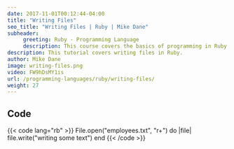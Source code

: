 ```yaml
---
date: 2017-11-01T00:12:44-04:00
title: "Writing Files"
seo_title: "Writing Files | Ruby | Mike Dane"
subheader:
     greeting: Ruby - Programming Language
     description: This course covers the basics of programming in Ruby. Work your way through the videos and we'll teach you everything you need to know to start your programming journey!
description: This tutorial covers writing files in Ruby.
author: Mike Dane
image: writing-files.png
video: FW9hDsMY1is
url: /programming-languages/ruby/writing-files/
weight: 27
---
```


## Code

{{< code lang="rb" >}}
File.open("employees.txt", "r+") do |file|
     file.write("writing some text")
end
{{< /code >}}